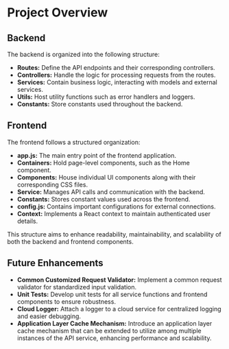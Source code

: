 # Project Overview

## Backend

The backend is organized into the following structure:

- **Routes:** Define the API endpoints and their corresponding controllers.
- **Controllers:** Handle the logic for processing requests from the routes.
- **Services:** Contain business logic, interacting with models and external services.
- **Utils:** Host utility functions such as error handlers and loggers.
- **Constants:** Store constants used throughout the backend.

## Frontend

The frontend follows a structured organization:

- **app.js:** The main entry point of the frontend application.
- **Containers:** Hold page-level components, such as the Home component.
- **Components:** House individual UI components along with their corresponding CSS files.
- **Service:** Manages API calls and communication with the backend.
- **Constants:** Stores constant values used across the frontend.
- **config.js:** Contains important configurations for external connections.
- **Context:** Implements a React context to maintain authenticated user details.

This structure aims to enhance readability, maintainability, and scalability of both the backend and frontend components.

## Future Enhancements

- **Common Customized Request Validator:** Implement a common request validator for standardized input validation.
- **Unit Tests:** Develop unit tests for all service functions and frontend components to ensure robustness.
- **Cloud Logger:** Attach a logger to a cloud service for centralized logging and easier debugging.
- **Application Layer Cache Mechanism:** Introduce an application layer cache mechanism that can be extended to utilize among multiple instances of the API service, enhancing performance and scalability.
